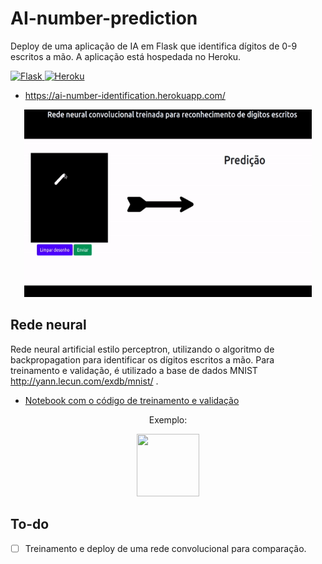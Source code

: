 # AI-number-prediction

Deploy de uma aplicação de IA em Flask que identifica dígitos de 0-9 escritos a mão. A aplicação está hospedada no Heroku.

<div>
  <a href = 'https://flask.palletsprojects.com/en/1.1.x/' target="_blank"> 
    <img alt="Flask" src="https://img.shields.io/badge/flask%20-%23000.svg?&style=for-the-badge&logo=flask&logoColor=white"/>
  </a>
  <a href = 'https://heroku.com/' target="_blank"> 
    <img alt="Heroku" src="https://img.shields.io/badge/heroku%20-%23430098.svg?&style=for-the-badge&logo=heroku&logoColor=white"/>
  </a>
<div>

- https://ai-number-identification.herokuapp.com/

<p align="center">
  <a href = 'https://ai-number-identification.herokuapp.com/' target="_blank">
  <img width="460" height="300" src="https://github.com/gomeslucasm/AI-number-prediction/blob/master/site.gif">
  </a>
</p>


## Rede neural

Rede neural artificial estilo perceptron, utilizando o algoritmo de backpropagation para identificar
os dígitos escritos a mão. Para treinamento e validação, é utilizado a base de dados MNIST <a> http://yann.lecun.com/exdb/mnist/ </a>.

- <a href = "https://github.com/gomeslucasm/Deep-Learning/blob/master/Exerc_Backprop_MNIST_Lucas_Gomes.ipynb" >Notebook com o código de treinamento e validação </a>


<p align="center">
  Exemplo:
</p>

<p align="center">
  <img width="100" height="100" src="https://user-images.githubusercontent.com/44169749/96166004-c7641980-0ef3-11eb-93ec-8cfa12578646.PNG">
</p>

## To-do

- [ ] Treinamento e deploy de uma rede convolucional para comparação.
